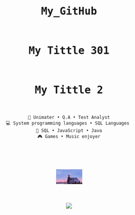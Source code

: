 <div align="center">
<br><br>
<pre>

# My_GitHub
# My Tittle 301
# My Tittle 2



    💼 Unimater • Q.A • Test Analyst
    💻 System programming languages • SQL Languages 
    📖 SQL • JavaScript • Java
    🎮 Games • Music enjoyer
</pre>
<br><br>
<img src="https://github.com/eiq03/Henrique-Granella-Nascimento/blob/main/Steam%20Workshop__Anime%20Snow%20on%20a%20pink%20sunset%20_%20Enhanced%20Version%20%5BAnimated%5D.gif" height="40" />
<br><br><br>

[![](https://img.shields.io/badge/linkedin-0a66c2)](https://www.linkedin.com/in/henriquegdon/)
